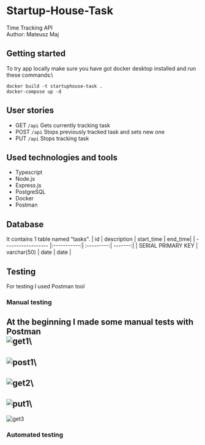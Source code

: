 # Startup-House-Task
Time Tracking API\
Author: Mateusz Maj
## Getting started
To try app locally make sure you have got docker desktop installed and run these commands:\
```
docker build -t startuphouse-task .
docker-compose up -d
```
## User stories
* GET ```/api```
Gets currently tracking task
* POST ```/api```
Stops previously tracked task and sets new one
* PUT ```/api```
Stops tracking task
## Used technologies and tools
* Typescript
* Node.js
* Express.js
* PostgreSQL
* Docker
* Postman
## Database
It contains 1 table named "tasks".
| id                 | description | start_time | end_time|
| ------------------ |:-----------:| :---------:| -------:|
| SERIAL PRIMARY KEY | varchar(50) | date       | date    |

## Testing
For testing I used Postman tool
### Manual testing
At the beginning I made some manual tests with Postman\
![get1](https://user-images.githubusercontent.com/52738844/120079105-c5318280-c0b2-11eb-958d-0040379deb26.PNG)\
---
![post1](https://user-images.githubusercontent.com/52738844/120079112-c82c7300-c0b2-11eb-8854-e9d9efe2cf36.PNG)\
---
![get2](https://user-images.githubusercontent.com/52738844/120079115-c9f63680-c0b2-11eb-86c5-804e577b5166.PNG)\
---
![put1](https://user-images.githubusercontent.com/52738844/120079122-cd89bd80-c0b2-11eb-8ef8-c3f6f83a00ae.PNG)\
---
![get3](https://user-images.githubusercontent.com/52738844/120079124-cf538100-c0b2-11eb-8273-5665e4cb499e.PNG)

### Automated testing
